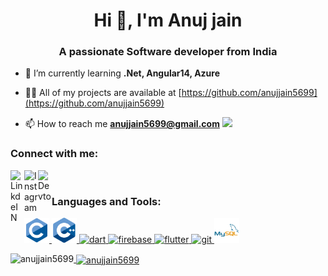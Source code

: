 <h1 align="center">Hi 👋, I'm Anuj jain</h1>
<h3 align="center">A passionate Software developer from India</h3>

- 🌱 I’m currently learning **.Net, Angular14, Azure**          

- 👨‍💻 All of my projects are available at [https://github.com/anujjain5699](https://github.com/anujjain5699)

- 📫 How to reach me **anujjain5699@gmail.com**
![](https://activity-graph.herokuapp.com/graph?username=anujjain5699&theme=react-dark&hide_border=true&area=true)



<h3 align="left">Connect with me:</h3>
<p align="left"
 
<a target="_blank" href="https://www.linkedin.com/in/anuj5699jain/">
  <img align="left" alt="LinkdeIN" width="22px" src="https://cdn.jsdelivr.net/npm/simple-icons@v3/icons/linkedin.svg" />
</a>
<a target="_blank" href="https://instagram.com/anujj5699">
  <img align="left" alt="Instagram" width="22px" src="https://cdn.jsdelivr.net/npm/simple-icons@v3/icons/instagram.svg" />
</a>
<a target="_blank" href="https://dev.to/anujjain5699">
  <img align="left" alt="Devto" width="22px" src="https://cdn.jsdelivr.net/npm/simple-icons@v3/icons/dev-dot-to.svg" />
</a>
</p>
<br>
<h3 align="left">Languages and Tools:</h3>
<p align="left"><a href="https://www.cprogramming.com/" target="_blank"> <img src="https://raw.githubusercontent.com/devicons/devicon/master/icons/c/c-original.svg" alt="c" width="40" height="40"/> </a> <a href="https://www.w3schools.com/cpp/" target="_blank"> <img src="https://raw.githubusercontent.com/devicons/devicon/master/icons/cplusplus/cplusplus-original.svg" alt="cplusplus" width="40" height="40"/> </a> <a href="https://dart.dev" target="_blank"> <img src="https://www.vectorlogo.zone/logos/dartlang/dartlang-icon.svg" alt="dart" width="40" height="40"/> </a> <a href="https://firebase.google.com/" target="_blank"> <img src="https://www.vectorlogo.zone/logos/firebase/firebase-icon.svg" alt="firebase" width="40" height="40"/> </a> <a href="https://flutter.dev" target="_blank"> <img src="https://www.vectorlogo.zone/logos/flutterio/flutterio-icon.svg" alt="flutter" width="40" height="40"/> </a> <a href="https://git-scm.com/" target="_blank"> <img src="https://www.vectorlogo.zone/logos/git-scm/git-scm-icon.svg" alt="git" width="40" height="40"/> </a> <a href="https://www.mysql.com/" target="_blank"> <img src="https://raw.githubusercontent.com/devicons/devicon/master/icons/mysql/mysql-original-wordmark.svg" alt="mysql" width="40" height="40"/>  </p>

<p><img align="left" src="https://github-readme-stats.vercel.app/api/top-langs?username=anujjain5699&show_icons=true&locale=en&layout=compact" alt="anujjain5699" /></p>

<p>&nbsp;<img align="center" src="https://github-readme-stats.vercel.app/api?username=anujjain5699&show_icons=true&locale=en" alt="anujjain5699" /></p>
